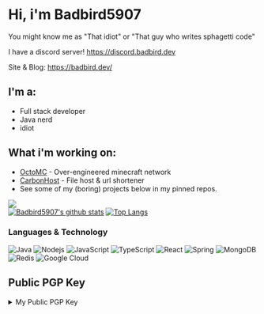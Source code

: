 # Hi, i'm Badbird5907
You might know me as "That idiot" or "That guy who writes sphagetti code"

I have a discord server! https://discord.badbird.dev

Site & Blog: https://badbird.dev/

## I'm a:
 - Full stack developer
 - Java nerd
 - idiot

## What i'm working on:
 - [OctoMC](https://github.com/OctoPvP/) - Over-engineered minecraft network
 - [CarbonHost](https://carbonhost.cloud) - File host & url shortener
 - See some of my (boring) projects below in my pinned repos.

![](https://komarev.com/ghpvc/?username=Badbird5907) <br />
[![Badbird5907's github stats](https://github-readme-stats.vercel.app/api?username=Badbird5907&theme=radical&count_private=true)](https://github.com/anuraghazra/github-readme-stats)
[![Top Langs](https://github-readme-stats.vercel.app/api/top-langs/?username=Badbird5907&layout=compact&theme=radical&hide=html,css&exclude_repo=AetheriaDiscord,mcp_1.12.2)](https://github.com/anuraghazra/github-readme-stats)

### Languages & Technology
![Java](https://img.shields.io/badge/-java-E34A86?style=flat-square&logo=java)
![Nodejs](https://img.shields.io/badge/-Nodejs-black?style=flat-square&logo=Node.js)
![JavaScript](https://img.shields.io/badge/-JavaScript-black?style=flat-square&logo=javascript)
![TypeScript](https://img.shields.io/badge/typescript-%23007ACC.svg?style=for-the-badge&logo=typescript&logoColor=white)
![React](https://img.shields.io/badge/-React-black?style=flat-square&logo=react)
![Spring](https://img.shields.io/badge/spring-%236DB33F.svg?style=for-the-badge&logo=spring&logoColor=white)
![MongoDB](https://img.shields.io/badge/MongoDB-%234ea94b.svg?style=for-the-badge&logo=mongodb&logoColor=white)
![Redis](https://img.shields.io/badge/-Redis-black?style=flat-square&logo=Redis)
![Google Cloud](https://img.shields.io/badge/Google%20Cloud-black?style=flat-square&logo=google-cloud)

## Public PGP Key
<details>
<summary>My Public PGP Key</summary>
<br>
```
 
-----BEGIN PGP PUBLIC KEY BLOCK-----

mDMEYzu7HRYJKwYBBAHaRw8BAQdAll5w+UGZgZRCtIj1RMbHXdUucSGZIV/KZFu3
HhsoPO+0IUV2YW4gWXUgPGV2YW4ubGVsZS55dTJAZ21haWwuY29tPoiZBBMWCgBB
FiEEmdkRR/wh7K+h3NfJmD+gF9R4eKcFAmM7ux0CGwMFCQPCZwAFCwkIBwICIgIG
FQoJCAsCBBYCAwECHgcCF4AACgkQmD+gF9R4eKddhAEAskUJAfUN9jQX/5aZ7Fyv
7jYVUDVbaUya/O2KmfpDclgBAOlCIMTaYSm1HSeWpjd50bevD+9Pw57om000yiDE
o00AuDgEYzu7HRIKKwYBBAGXVQEFAQEHQOayvMg04uesrxyxcPqBuj67SH9Vv9yh
3/GV5Jb38EdWAwEIB4h+BBgWCgAmFiEEmdkRR/wh7K+h3NfJmD+gF9R4eKcFAmM7
ux0CGwwFCQPCZwAACgkQmD+gF9R4eKfnjAD/WFk2iCa5yELMXQh4OACCEM1TZuaE
jZDoGhKJprTiFbMA/RMUdT50ZL2Ycn1gY05Fl+pijBuSVFI7t1WioELzPXsP
=S3f8
-----END PGP PUBLIC KEY BLOCK-----

```

</details>
